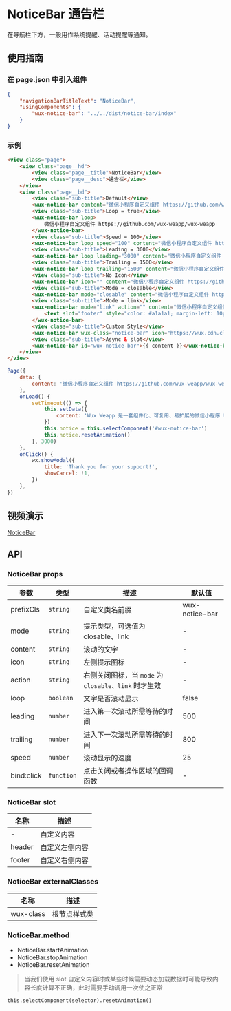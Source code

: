 # NoticeBar 通告栏

在导航栏下方，一般用作系统提醒、活动提醒等通知。

## 使用指南

### 在 page.json 中引入组件

```json
{
    "navigationBarTitleText": "NoticeBar",
    "usingComponents": {
        "wux-notice-bar": "../../dist/notice-bar/index"
    }
}
```

### 示例

```html
<view class="page">
    <view class="page__hd">
        <view class="page__title">NoticeBar</view>
        <view class="page__desc">通告栏</view>
    </view>
    <view class="page__bd">
        <view class="sub-title">Default</view>
        <wux-notice-bar content="微信小程序自定义组件 https://github.com/wux-weapp/wux-weapp" />
        <view class="sub-title">Loop = true</view>
        <wux-notice-bar loop>
            微信小程序自定义组件 https://github.com/wux-weapp/wux-weapp
        </wux-notice-bar>
        <view class="sub-title">Speed = 100</view>
        <wux-notice-bar loop speed="100" content="微信小程序自定义组件 https://github.com/wux-weapp/wux-weapp" />
        <view class="sub-title">Leading = 3000</view>
        <wux-notice-bar loop leading="3000" content="微信小程序自定义组件 https://github.com/wux-weapp/wux-weapp" />
        <view class="sub-title">Trailing = 1500</view>
        <wux-notice-bar loop trailing="1500" content="微信小程序自定义组件 https://github.com/wux-weapp/wux-weapp" />
        <view class="sub-title">No Icon</view>
        <wux-notice-bar icon="" content="微信小程序自定义组件 https://github.com/wux-weapp/wux-weapp" />
        <view class="sub-title">Mode = closable</view>
        <wux-notice-bar mode="closable" content="微信小程序自定义组件 https://github.com/wux-weapp/wux-weapp" />
        <view class="sub-title">Mode = link</view>
        <wux-notice-bar mode="link" action="" content="微信小程序自定义组件 https://github.com/wux-weapp/wux-weapp" bind:click="onClick">
            <text slot="footer" style="color: #a1a1a1; margin-left: 10px;">去看看</text>
        </wux-notice-bar>
        <view class="sub-title">Custom Style</view>
        <wux-notice-bar wux-class="notice-bar" icon="https://wux.cdn.cloverstd.com/logo.png" content="微信小程序自定义组件 https://github.com/wux-weapp/wux-weapp" />
        <view class="sub-title">Async & slot</view>
        <wux-notice-bar id="wux-notice-bar">{{ content }}</wux-notice-bar>
    </view>
</view>
```

```js
Page({
    data: {
        content: '微信小程序自定义组件 https://github.com/wux-weapp/wux-weapp',
    },
    onLoad() {
        setTimeout(() => {
            this.setData({
                content: 'Wux Weapp 是一套组件化、可复用、易扩展的微信小程序 UI 组件库。80+ 丰富的组件，能够满足移动端开发的基本需求。',
            })
            this.notice = this.selectComponent('#wux-notice-bar')
            this.notice.resetAnimation()
        }, 3000)
    },
    onClick() {
        wx.showModal({
            title: 'Thank you for your support!',
            showCancel: !1,
        })
    },
})
```

## 视频演示

[NoticeBar](./_media/notice-bar.mp4 ':include :type=iframe width=375px height=667px')

## API

### NoticeBar props

| 参数 | 类型 | 描述 | 默认值 |
| --- | --- | --- | --- |
| prefixCls | `string` | 自定义类名前缀 | wux-notice-bar |
| mode | `string` | 提示类型，可选值为 closable、link | - |
| content | `string` | 滚动的文字 | - |
| icon | `string` | 左侧提示图标 | - |
| action | `string` | 右侧关闭图标，当 `mode` 为 `closable、link` 时才生效 | - |
| loop | `boolean` | 文字是否滚动显示 | false |
| leading | `number` | 进入第一次滚动所需等待的时间 | 500 |
| trailing | `number` | 进入下一次滚动所需等待的时间 | 800 |
| speed | `number` | 滚动显示的速度 | 25 |
| bind:click | `function` | 点击关闭或者操作区域的回调函数 | - |

### NoticeBar slot

| 名称 | 描述 |
| --- | --- |
| - | 自定义内容 |
| header | 自定义左侧内容 |
| footer | 自定义右侧内容 |

### NoticeBar externalClasses

| 名称 | 描述 |
| --- | --- |
| wux-class | 根节点样式类 |

### NoticeBar.method

- NoticeBar.startAnimation
- NoticeBar.stopAnimation
- NoticeBar.resetAnimation

> 当我们使用 slot 自定义内容时或某些时候需要动态加载数据时可能导致内容长度计算不正确，此时需要手动调用一次使之正常

```
this.selectComponent(selector).resetAnimation()
```